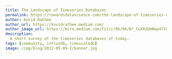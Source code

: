 ```yaml
---
title: The Landscape of Timeseries Databases
permalink: https://towardsdatascience.com/the-landscape-of-timeseries-databases-95cd7f7ee64d
author: Kovid Rathee
author_url: https://kovidrathee.medium.com/
author_image_url: https://miro.medium.com/fit/c/96/96/0*_CwYR2OmNap47tQO.jpg
description:
  A short survey of the timeseries databases of today. 
tags: [community, influxdb, timescaledb]
image: /img/blog/2022-05-09-2/banner.jpg
---
```

